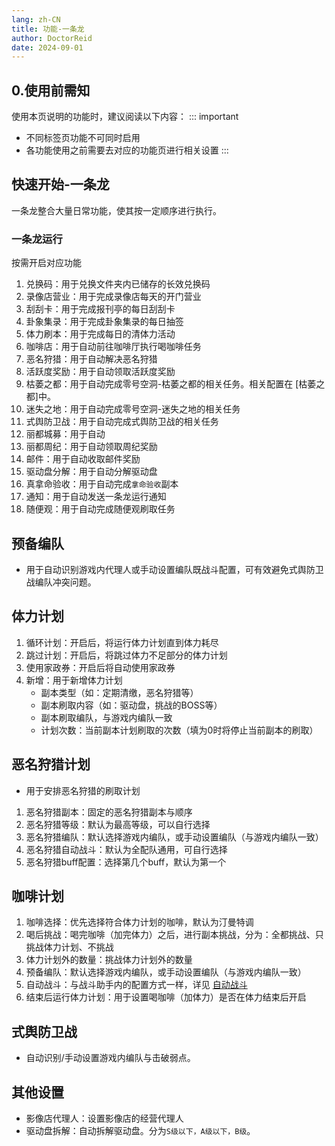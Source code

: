 ```yaml
---
lang: zh-CN
title: 功能-一条龙
author: DoctorReid
date: 2024-09-01
---
```

## 0.使用前需知

使用本页说明的功能时，建议阅读以下内容：
::: important
- 不同标签页功能不可同时启用
- 各功能使用之前需要去对应的功能页进行相关设置
:::

## 快速开始-一条龙
一条龙整合大量日常功能，使其按一定顺序进行执行。

### 一条龙运行
按需开启对应功能

1. 兑换码：用于兑换文件夹内已储存的长效兑换码
1. 录像店营业：用于完成录像店每天的开门营业
1. 刮刮卡：用于完成报刊亭的每日刮刮卡
1. 卦象集录：用于完成卦象集录的每日抽签
1. 体力刷本：用于完成每日的清体力活动
1. 咖啡店：用于自动前往咖啡厅执行喝咖啡任务
1. 恶名狩猎：用于自动解决恶名狩猎
1. 活跃度奖励：用于自动领取活跃度奖励
1. 枯萎之都：用于自动完成零号空洞-枯萎之都的相关任务。相关配置在 [枯萎之都]中。
1. 迷失之地：用于自动完成零号空洞-迷失之地的相关任务
1. 式舆防卫战：用于自动完成式舆防卫战的相关任务
1. 丽都城募：用于自动
1. 丽都周纪：用于自动领取周纪奖励
1. 邮件：用于自动收取邮件奖励
1. 驱动盘分解：用于自动分解驱动盘
1. 真拿命验收：用于自动完成`拿命验收`副本
1. 通知：用于自动发送一条龙运行通知
1. 随便观：用于自动完成随便观刷取任务

## 预备编队

- 用于自动识别游戏内代理人或手动设置编队既战斗配置，可有效避免式舆防卫战编队冲突问题。

## 体力计划

1. 循环计划：开启后，将运行体力计划直到体力耗尽
1. 跳过计划：开启后，将跳过体力不足部分的体力计划
1. 使用家政券：开启后将自动使用家政券
1. 新增：用于新增体力计划
   - 副本类型（如：定期清缴，恶名狩猎等）
   - 副本刷取内容（如：驱动盘，挑战的BOSS等）
   - 副本刷取编队，与游戏内编队一致
   - 计划次数：当前副本计划刷取的次数（填为0时将停止当前副本的刷取）

## 恶名狩猎计划

- 用于安排恶名狩猎的刷取计划
1. 恶名狩猎副本：固定的恶名狩猎副本与顺序
1. 恶名狩猎等级：默认为最高等级，可以自行选择
1. 恶名狩猎编队：默认选择游戏内编队，或手动设置编队（与游戏内编队一致）
1. 恶名狩猎自动战斗：默认为全配队通用，可自行选择
1. 恶名狩猎buff配置：选择第几个buff，默认为第一个

## 咖啡计划

1. 咖啡选择：优先选择符合体力计划的咖啡，默认为汀曼特调
1. 喝后挑战：喝完咖啡（加完体力）之后，进行副本挑战，分为：全都挑战、只挑战体力计划、不挑战
1. 体力计划外的数量：挑战体力计划外的数量
1. 预备编队：默认选择游戏内编队，或手动设置编队（与游戏内编队一致）
1. 自动战斗：与战斗助手内的配置方式一样，详见 [自动战斗](./feat_battle_assistant.md)
1. 结束后运行体力计划：用于设置喝咖啡（加体力）是否在体力结束后开启 

## 式舆防卫战

- 自动识别/手动设置游戏内编队与击破弱点。

## 其他设置

- 影像店代理人：设置影像店的经营代理人
- 驱动盘拆解：自动拆解驱动盘。分为`S级以下，A级以下，B级`。